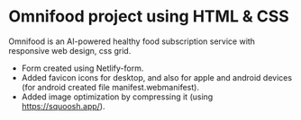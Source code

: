 # Omnifood project using HTML &amp; CSS 

 Omnifood is an AI-powered healthy food subscription service with responsive web design, css grid. 
- Form created using Netlify-form.
- Added favicon icons for desktop, and also for apple and android devices (for android created file manifest.webmanifest).
- Added image optimization by compressing it (using https://squoosh.app/).
